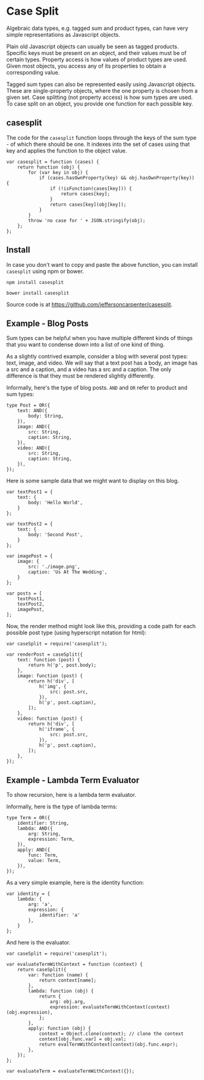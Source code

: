 # Case Split

Algebraic data types, e.g. tagged sum and product types, can have very
simple representations as Javascript objects.

Plain old Javascript objects can usually be seen as tagged products.
Specific keys must be present on an object, and their values must be
of certain types.  Property access is how values of product types are
used.  Given most objects, you access any of its properties to obtain
a corresponding value.

Tagged sum types can also be represented easily using Javascript
objects.  These are single-property objects, where the one property is
chosen from a given set.  Case splitting (not property access) is how
sum types are used.  To case split on an object, you provide one
function for each possible key.

## casesplit

The code for the `casesplit` function loops through the keys of the
sum type - of which there should be one.  It indexes into the set of
cases using that key and applies the function to the object value.

```
var casesplit = function (cases) {
	return function (obj) {
		for (var key in obj) {
			if (cases.hasOwnProperty(key) && obj.hasOwnProperty(key)) {
				if (!isFunction(cases[key])) {
					return cases[key];
				}
				return cases[key](obj[key]);
			}
		}
		throw 'no case for ' + JSON.stringify(obj);
	};
};
```

## Install

In case you don't want to copy and paste the above function, you can
install `casesplit` using npm or bower.

`npm install casesplit`

`bower install casesplit`

Source code is at https://github.com/jeffersoncarpenter/casesplit.

## Example - Blog Posts

Sum types can be helpful when you have multiple different kinds of
things that you want to condense down into a list of one kind of
thing.

As a slightly contrived example, consider a blog with several post
types: text, image, and video.  We will say that a text post has a
body, an image has a src and a caption, and a video has a src and a
caption.  The only difference is that they must be rendered slightly
differently.

Informally, here's the type of blog posts.  `AND` and `OR` refer to
product and sum types:

```
type Post = OR({
    text: AND({
        body: String,
    }),
    image: AND({
        src: String,
        caption: String,
    }),
    video: AND({
        src: String,
        caption: String,
    }),
});
```

Here is some sample data that we might want to display on this blog.

```
var textPost1 = {
    text: {
        body: 'Hello World',
    }
};

var textPost2 = {
    text: {
        body: 'Second Post',
    }
};

var imagePost = {
    image: {
        src: './image.png',
        caption: 'Us At The Wedding',
    }
};

var posts = [
    textPost1,
    textPost2,
    imagePost,
];
```

Now, the render method might look like this, providing a code path for
each possible post type (using hyperscript notation for html):


```
var caseSplit = require('casesplit');

var renderPost = caseSplit({
    text: function (post) {
        return h('p', post.body);
    },
    image: function (post) {
        return h('div', [
            h('img', {
                src: post.src,
            }),
            h('p', post.caption),
        ]);
    },
    video: function (post) {
        return h('div', [
            h('iframe', {
                src: post.src,
            }),
            h('p', post.caption),
        ]);
    },
});
```

## Example - Lambda Term Evaluator

To show recursion, here is a lambda term evaluator.

Informally, here is the type of lambda terms:

```
type Term = OR({
    identifier: String,
    lambda: AND({
        arg: String,
        expression: Term,
    }),
    apply: AND({
        func: Term,
        value: Term,
    }),
});
```

As a very simple example, here is the identity function:

```
var identity = {
    lambda: {
        arg: 'a',
        expression: {
            identifier: 'a'
        },
    }
};
```

And here is the evaluator.

```
var caseSplit = require('casesplit');

var evaluateTermWithContext = function (context) {
    return caseSplit({
        var: function (name) {
            return context[name];
        },
        lambda: function (obj) {
            return {
                arg: obj.arg,
                expression: evaluateTermWithContext(context)(obj.expression),
            };
        },
        apply: function (obj) {
            context = Object.clone(context); // clone the context
            context[obj.func.var] = obj.val;
            return evalTermWithContext(context)(obj.func.expr);
        },
    });
};

var evaluateTerm = evaluateTermWithContext({});
```
